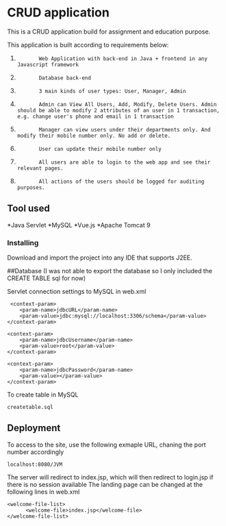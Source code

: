 # CRUD application
This is a CRUD application build for assignment and education purpose.

This application is built according to requirements below:

1.            Web Application with back-end in Java + frontend in any Javascript framework
2.            Database back-end
3.            3 main kinds of user types: User, Manager, Admin
4.            Admin can View All Users, Add, Modify, Delete Users. Admin should be able to modify 2 attributes of an user in 1 transaction, e.g. change user's phone and email in 1 transaction
5.            Manager can view users under their departments only. And modify their mobile number only. No add or delete.  
6.            User can update their mobile number only
7.            All users are able to login to the web app and see their relevant pages.
8.            All actions of the users should be logged for auditing purposes.


## Tool used
*Java Servlet
*MySQL 
*Vue.js
*Apache Tomcat 9

### Installing
Download and import the project into any IDE that supports J2EE.

##Database (I was not able to export the database so I only included the CREATE TABLE sql for now)

Servlet connection settings to MySQL in web.xml
```
 <context-param>
    <param-name>jdbcURL</param-name>
    <param-value>jdbc:mysql://localhost:3306/schema</param-value>
</context-param>

<context-param>
    <param-name>jdbcUsername</param-name>
    <param-value>root</param-value>
</context-param>

<context-param>
    <param-name>jdbcPassword</param-name>
    <param-value></param-value>
</context-param>
```

To create table in MySQL
```
createtable.sql
```

## Deployment
To access to the site, use the following exmaple URL, chaning the port number accordingly
```
localhost:8080/JVM
```

The server will redirect to index.jsp, which will then redirect to login.jsp if there is no session available
The landing page can be changed at the following lines in web.xml
```
<welcome-file-list>
      <welcome-file>index.jsp</welcome-file>
</welcome-file-list>
  ```


